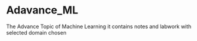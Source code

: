 # Adavance_ML
The Advance Topic of Machine  Learning it contains notes and labwork with selected domain chosen
